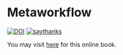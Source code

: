 Metaworkflow
===

[![DOI](https://zenodo.org/badge/66576655.svg)](https://zenodo.org/badge/latestdoi/66576655) [![saythanks](https://img.shields.io/badge/Say%20Thanks-!-1EAEDB.svg)](https://saythanks.io/to/yufree)


You may visit [here](http://yufree.github.io/metaworkflow) for this online book.
